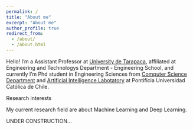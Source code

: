 ```yaml
---
permalink: /
title: "About me"
excerpt: "About me"
author_profile: true
redirect_from: 
  - /about/
  - /about.html
---
```


Hello! I’m a Assistant Professor at <a href="https://twitter.com/UTarapaca">University de Tarapaca</a>, affiliated at Engineering and Technologys Department - Engineering School, and currently I’m Phd student in Engineering Sciences from <a href="https://twitter.com/dccuc">Computer Science Department</a> and <a href="https://twitter.com/IALab_UC">Artificial Intelligence Labotatory</a> at Pontificia Universidad Católica de Chile.

Research interests

My current research field are about Machine Learning and Deep Learning.


UNDER CONSTRUCTION...